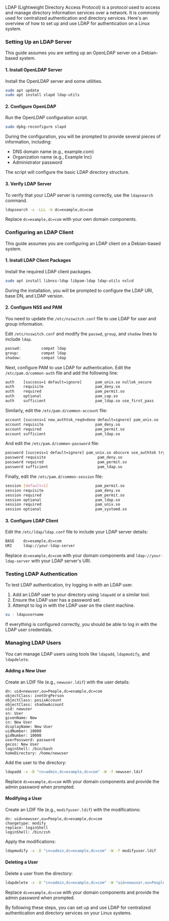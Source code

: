 LDAP (Lightweight Directory Access Protocol) is a protocol used to access and manage directory information services over a network. It is commonly used for centralized authentication and directory services. Here's an overview of how to set up and use LDAP for authentication on a Linux system.

### Setting Up an LDAP Server

This guide assumes you are setting up an OpenLDAP server on a Debian-based system.

#### 1. Install OpenLDAP Server

Install the OpenLDAP server and some utilities.

```sh
sudo apt update
sudo apt install slapd ldap-utils
```

#### 2. Configure OpenLDAP

Run the OpenLDAP configuration script.

```sh
sudo dpkg-reconfigure slapd
```

During the configuration, you will be prompted to provide several pieces of information, including:
- DNS domain name (e.g., example.com)
- Organization name (e.g., Example Inc)
- Administrator password

The script will configure the basic LDAP directory structure.

#### 3. Verify LDAP Server

To verify that your LDAP server is running correctly, use the `ldapsearch` command.

```sh
ldapsearch -x -LLL -b dc=example,dc=com
```

Replace `dc=example,dc=com` with your own domain components.

### Configuring an LDAP Client

This guide assumes you are configuring an LDAP client on a Debian-based system.

#### 1. Install LDAP Client Packages

Install the required LDAP client packages.

```sh
sudo apt install libnss-ldap libpam-ldap ldap-utils nslcd
```

During the installation, you will be prompted to configure the LDAP URI, base DN, and LDAP version.

#### 2. Configure NSS and PAM

You need to update the `/etc/nsswitch.conf` file to use LDAP for user and group information.

Edit `/etc/nsswitch.conf` and modify the `passwd`, `group`, and `shadow` lines to include `ldap`.

```sh
passwd:         compat ldap
group:          compat ldap
shadow:         compat ldap
```

Next, configure PAM to use LDAP for authentication. Edit the `/etc/pam.d/common-auth` file and add the following line:

```sh
auth    [success=1 default=ignore]      pam_unix.so nullok_secure
auth    requisite                       pam_deny.so
auth    required                        pam_permit.so
auth    optional                        pam_cap.so
auth    sufficient                      pam_ldap.so use_first_pass
```

Similarly, edit the `/etc/pam.d/common-account` file:

```sh
account [success=1 new_authtok_reqd=done default=ignore] pam_unix.so 
account requisite                       pam_deny.so
account required                        pam_permit.so
account sufficient                      pam_ldap.so
```

And edit the `/etc/pam.d/common-password` file:

```sh
password [success=1 default=ignore] pam_unix.so obscure use_authtok try_first_pass yescrypt 
password requisite                       pam_deny.so
password required                        pam_permit.so
password sufficient                      pam_ldap.so
```

Finally, edit the `/etc/pam.d/common-session` file:

```sh
session [default=1]                     pam_permit.so
session requisite                       pam_deny.so
session required                        pam_permit.so
session optional                        pam_ldap.so
session required                        pam_unix.so 
session optional                        pam_systemd.so
```

#### 3. Configure LDAP Client

Edit the `/etc/ldap/ldap.conf` file to include your LDAP server details:

```sh
BASE    dc=example,dc=com
URI     ldap://your-ldap-server
```

Replace `dc=example,dc=com` with your domain components and `ldap://your-ldap-server` with your LDAP server's URI.

### Testing LDAP Authentication

To test LDAP authentication, try logging in with an LDAP user.

1. Add an LDAP user to your directory using `ldapadd` or a similar tool.
2. Ensure the LDAP user has a password set.
3. Attempt to log in with the LDAP user on the client machine.

```sh
su - ldapusername
```

If everything is configured correctly, you should be able to log in with the LDAP user credentials.

### Managing LDAP Users

You can manage LDAP users using tools like `ldapadd`, `ldapmodify`, and `ldapdelete`.

#### Adding a New User

Create an LDIF file (e.g., `newuser.ldif`) with the user details:

```ldif
dn: uid=newuser,ou=People,dc=example,dc=com
objectClass: inetOrgPerson
objectClass: posixAccount
objectClass: shadowAccount
uid: newuser
sn: User
givenName: New
cn: New User
displayName: New User
uidNumber: 10000
gidNumber: 10000
userPassword: password
gecos: New User
loginShell: /bin/bash
homeDirectory: /home/newuser
```

Add the user to the directory:

```sh
ldapadd -x -D "cn=admin,dc=example,dc=com" -W -f newuser.ldif
```

Replace `dc=example,dc=com` with your domain components and provide the admin password when prompted.

#### Modifying a User

Create an LDIF file (e.g., `modifyuser.ldif`) with the modifications:

```ldif
dn: uid=newuser,ou=People,dc=example,dc=com
changetype: modify
replace: loginShell
loginShell: /bin/zsh
```

Apply the modifications:

```sh
ldapmodify -x -D "cn=admin,dc=example,dc=com" -W -f modifyuser.ldif
```

#### Deleting a User

Delete a user from the directory:

```sh
ldapdelete -x -D "cn=admin,dc=example,dc=com" -W "uid=newuser,ou=People,dc=example,dc=com"
```

Replace `dc=example,dc=com` with your domain components and provide the admin password when prompted.

By following these steps, you can set up and use LDAP for centralized authentication and directory services on your Linux systems.
